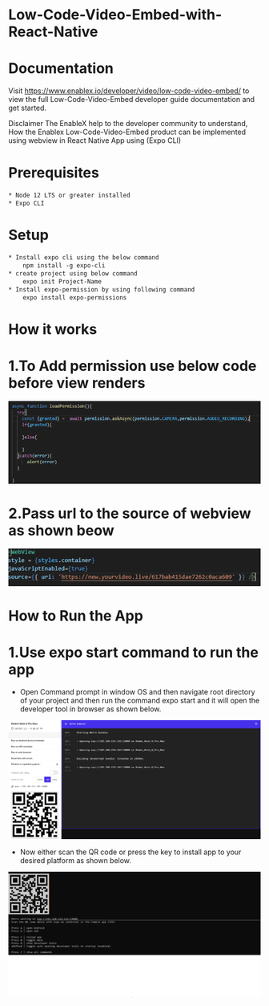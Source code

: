 # Low-Code-Video-Embed-with-React-Native

 # Documentation
Visit https://www.enablex.io/developer/video/low-code-video-embed/ to view the full Low-Code-Video-Embed developer guide documentation and get started.

Disclaimer
The EnableX help to the developer community to understand, How the Enablex Low-Code-Video-Embed product can be implemented using webview in React Native App using (Expo CLI)

# Prerequisites

    * Node 12 LTS or greater installed
	* Expo CLI

# Setup

    * Install expo cli using the below command
        npm install -g expo-cli
	* create project using below command
        expo init Project-Name
    * Install expo-permission by using following command
        expo install expo-permissions

# How it works

# 1.To Add permission use below code before view renders

![Permission image](https://github.com/EnableX/Low-Code-Video-Embed-with-React-Native/blob/main/images/permission.PNG)


# 2.Pass url to the source of webview as shown beow

![GitHub Logo](/images/webview.png)

# How to Run the App

# 1.Use expo start command to run the app

   *  Open Command prompt in window OS and then navigate root directory of your project and then run the command expo start and it will open the developer tool in browser as shown below.

![GitHub Logo](/images/developerTool.png)

   *  Now either scan the QR code or press the key to install app to your desired platform as shown below.

![GitHub Logo](/images/cmd.png)

 
